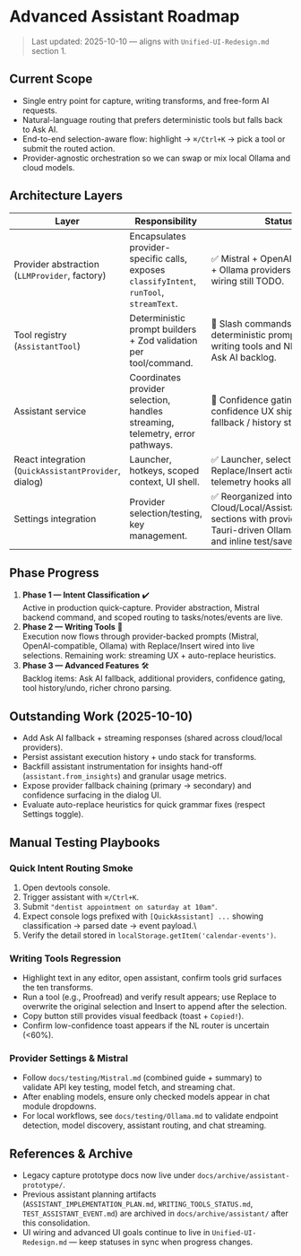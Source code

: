 # Advanced Assistant Roadmap

> Last updated: 2025-10-10 &mdash; aligns with `Unified-UI-Redesign.md` section 1.

## Current Scope
- Single entry point for capture, writing transforms, and free-form AI requests.
- Natural-language routing that prefers deterministic tools but falls back to Ask AI.
- End-to-end selection-aware flow: highlight → `⌘/Ctrl+K` → pick a tool or submit the routed action.
- Provider-agnostic orchestration so we can swap or mix local Ollama and cloud models.

## Architecture Layers
| Layer | Responsibility | Status |
| --- | --- | --- |
| Provider abstraction (`LLMProvider`, factory) | Encapsulates provider-specific calls, exposes `classifyIntent`, `runTool`, `streamText`. | ✅ Mistral + OpenAI-compatible + Ollama providers live; fallback wiring still TODO. |
| Tool registry (`AssistantTool`) | Deterministic prompt builders + Zod validation per tool/command. | 🔄 Slash commands mapped; deterministic prompts live for writing tools and NL routing, Ask AI backlog. |
| Assistant service | Coordinates provider selection, handles streaming, telemetry, error pathways. | 🔄 Confidence gating + low-confidence UX shipped; Ask AI fallback / history still open. |
| React integration (`QuickAssistantProvider`, dialog) | Launcher, hotkeys, scoped context, UI shell. | ✅ Launcher, selection capture, Replace/Insert actions, telemetry hooks all wired. |
| Settings integration | Provider selection/testing, key management. | ✅ Reorganized into Cloud/Local/Assistant/Accounts sections with provider store, Tauri-driven Ollama discovery, and inline test/save feedback. |

## Phase Progress
1. **Phase 1 &mdash; Intent Classification** ✔️\
   Active in production quick-capture. Provider abstraction, Mistral backend command, and scoped routing to tasks/notes/events are live.
2. **Phase 2 &mdash; Writing Tools** 🔄\
   Execution now flows through provider-backed prompts (Mistral, OpenAI-compatible, Ollama) with Replace/Insert wired into live selections. Remaining work: streaming UX + auto-replace heuristics.
3. **Phase 3 &mdash; Advanced Features** 🛠️\
   Backlog items: Ask AI fallback, additional providers, confidence gating, tool history/undo, richer chrono parsing.

## Outstanding Work (2025-10-10)
- Add Ask AI fallback + streaming responses (shared across cloud/local providers).
- Persist assistant execution history + undo stack for transforms.
- Backfill assistant instrumentation for insights hand-off (`assistant.from_insights`) and granular usage metrics.
- Expose provider fallback chaining (primary → secondary) and confidence surfacing in the dialog UI.
- Evaluate auto-replace heuristics for quick grammar fixes (respect Settings toggle).

## Manual Testing Playbooks

### Quick Intent Routing Smoke
1. Open devtools console.
2. Trigger assistant with `⌘/Ctrl+K`.
3. Submit `"dentist appointment on saturday at 10am"`.
4. Expect console logs prefixed with `[QuickAssistant] ...` showing classification → parsed date → event payload.\
5. Verify the detail stored in `localStorage.getItem('calendar-events')`.

### Writing Tools Regression
- Highlight text in any editor, open assistant, confirm tools grid surfaces the ten transforms.
- Run a tool (e.g., Proofread) and verify result appears; use Replace to overwrite the original selection and Insert to append after the selection.
- Copy button still provides visual feedback (toast + `Copied!`).
- Confirm low-confidence toast appears if the NL router is uncertain (<60%).

### Provider Settings & Mistral
- Follow `docs/testing/Mistral.md` (combined guide + summary) to validate API key testing, model fetch, and streaming chat.
- After enabling models, ensure only checked models appear in chat module dropdowns.
- For local workflows, see `docs/testing/Ollama.md` to validate endpoint detection, model discovery, assistant routing, and chat streaming.

## References & Archive
- Legacy capture prototype docs now live under `docs/archive/assistant-prototype/`.
- Previous assistant planning artifacts (`ASSISTANT_IMPLEMENTATION_PLAN.md`, `WRITING_TOOLS_STATUS.md`, `TEST_ASSISTANT_EVENT.md`) are archived in `docs/archive/assistant/` after this consolidation.
- UI wiring and advanced UI goals continue to live in `Unified-UI-Redesign.md` — keep statuses in sync when progress changes.
